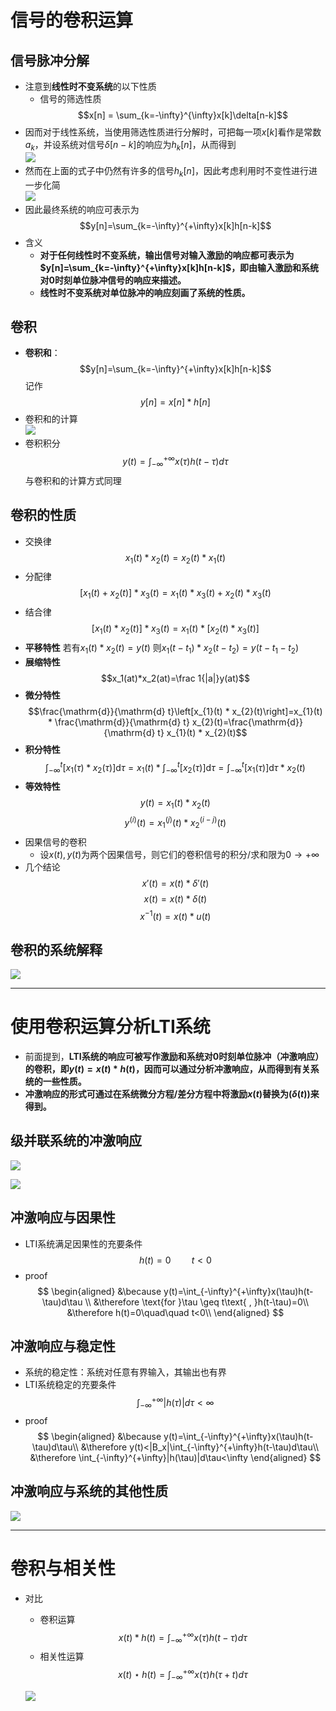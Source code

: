 # 信号的卷积运算

## 信号脉冲分解
+ 注意到**线性时不变系统**的以下性质
  + 信号的筛选性质
  $$x[n] = \sum_{k=-\infty}^{\infty}x[k]\delta[n-k]$$
+ 因而对于线性系统，当使用筛选性质进行分解时，可把每一项$x[k]$看作是常数$a_k$，并设系统对信号$\delta[n-k]$的响应为$h_k[n]$，从而得到  
  ![](img/2020-09-28-21-09-38.png)
+ 然而在上面的式子中仍然有许多的信号$h_k[n]$，因此考虑利用时不变性进行进一步化简  
  ![](img/2020-09-28-21-13-41.png)
+ 因此最终系统的响应可表示为
  $$y[n]=\sum_{k=-\infty}^{+\infty}x[k]h[n-k]$$
+ 含义
  + **对于任何线性时不变系统，输出信号对输入激励的响应都可表示为$y[n]=\sum_{k=-\infty}^{+\infty}x[k]h[n-k]$，即由输入激励和系统对0时刻单位脉冲信号的响应来描述。**
  + **线性时不变系统对单位脉冲的响应刻画了系统的性质。**

## 卷积
+ **卷积和**：
  $$y[n]=\sum_{k=-\infty}^{+\infty}x[k]h[n-k]$$
  记作
  $$y[n]=x[n]*h[n]$$
+ 卷积和的计算  
  ![](img/2020-09-28-21-19-32.png)
+ 卷积积分
  $$y(t) = \int_{-\infty}^{+\infty}x(\tau)h(t-\tau)d\tau$$
  与卷积和的计算方式同理

## 卷积的性质
+ 交换律
  $$x_1(t)*x_2(t)=x_2(t)*x_1(t)$$
+ 分配律
  $$[x_1(t)+x_2(t)]*x_3(t)=x_1(t)*x_3(t)+x_2(t)*x_3(t)$$
+ 结合律
  $$[x_1(t)*x_2(t)]*x_3(t) = x_1(t)*[x_2(t)*x_3(t)]$$
+ **平移特性**
  若有$x_1(t)*x_2(t)=y(t)$
  则$x_1(t-t_1)*x_2(t-t_2)=y(t-t_1-t_2)$
+ **展缩特性**
  $$x_1(at)*x_2(at)=\frac 1{|a|}y(at)$$
+ **微分特性**
  $$\frac{\mathrm{d}}{\mathrm{d} t}\left[x_{1}(t) * x_{2}(t)\right]=x_{1}(t) * \frac{\mathrm{d}}{\mathrm{d} t} x_{2}(t)=\frac{\mathrm{d}}{\mathrm{d} t} x_{1}(t) * x_{2}(t)$$
+ **积分特性**
  $$\int_{-\infty}^{t}\left[x_{1}(\tau) * x_{2}(\tau)\right] \mathrm{d} \tau=x_{1}(t) * \int_{-\infty}^{t}\left[x_{2}(\tau)\right] \mathrm{d} \tau=\int_{-\infty}^{t}\left[x_{1}(\tau)\right] \mathrm{d} \tau * x_{2}(t)$$
+ **等效特性**
  $$y(t) = x_1(t)*x_2(t)$$
  $$y^{(i)}(t) = x_1^{(j)}(t)*x_2^{(i-j)}(t)$$
+ 因果信号的卷积
  + 设$x(t), y(t)$为两个因果信号，则它们的卷积信号的积分/求和限为$0\to +\infty$
+ 几个结论
  $$x'(t) = x(t)*\delta '(t)$$
  $$x(t) = x(t)*\delta(t)$$
  $$x^{-1}(t) = x(t)*u(t)$$
## 卷积的系统解释
![](img/2020-09-29-08-16-59.png)

---
# 使用卷积运算分析LTI系统
+ 前面提到，**LTI系统的响应可被写作激励和系统对0时刻单位脉冲（冲激响应）的卷积，即$y(t)=x(t)*h(t)$，因而可以通过分析冲激响应，从而得到有关系统的一些性质。**
+ **冲激响应的形式可通过在系统微分方程/差分方程中将激励$x(t)$替换为$(\delta(t))$来得到。**
## 级并联系统的冲激响应

![](img/2020-10-12-10-44-43.png)

![](img/2020-10-12-10-46-39.png)

## 冲激响应与因果性
+ LTI系统满足因果性的充要条件
  $$h(t)=0\quad\quad t<0$$
+ proof
$$
\begin{aligned}
&\because y(t)=\int_{-\infty}^{+\infty}x(\tau)h(t-\tau)d\tau \\
&\therefore \text{for }\tau \geq t\text{ , }h(t-\tau)=0\\
&\therefore h(t)=0\quad\quad t<0\\
\end{aligned}
$$

## 冲激响应与稳定性
+ 系统的稳定性：系统对任意有界输入，其输出也有界
+ LTI系统稳定的充要条件
  $$\int_{-\infty}^{+\infty}|h(\tau)|d\tau<\infty$$
+ proof
$$
\begin{aligned}
&\because y(t)=\int_{-\infty}^{+\infty}x(\tau)h(t-\tau)d\tau\\
&\therefore y(t)<|B_x|\int_{-\infty}^{+\infty}h(t-\tau)d\tau\\
&\therefore \int_{-\infty}^{+\infty}|h(\tau)|d\tau<\infty
\end{aligned}
$$

## 冲激响应与系统的其他性质
![](img/2020-10-12-14-21-22.png)

---
# 卷积与相关性
+ 对比
  + 卷积运算
  $$x(t)*h(t)=\int_{-\infty}^{+\infty}x(\tau)h(t-\tau)d\tau$$
  + 相关性运算
  $$x(t)\star h(t)=\int_{-\infty}^{+\infty}x(\tau)h(\tau+t)d\tau$$

  ![](img/2020-10-12-14-25-30.png)